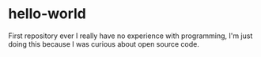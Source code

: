 # hello-world
First repository ever
I really have no experience with programming, I'm just doing this because I was curious about open source code.
